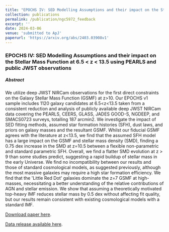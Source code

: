 ```yaml
---
title: "EPOCHS IV: SED Modelling Assumptions and their impact on the Stellar Mass Function at 6.5 < z < 13.5 using PEARLS and public JWST observations"
collection: publications
permalink: /publication/ngc5972_feedback
excerpt: ''
date: 2024-03-06
venue: 'submitted to ApJ'
paperurl: 'https://arxiv.org/abs/2403.03908v1'
---
```


<h3>EPOCHS IV: SED Modelling Assumptions and their impact on the Stellar Mass Function at 6.5 < z < 13.5 using PEARLS and public JWST observations</h3>

<h5>Abstract</h5>

We utilize deep JWST NIRCam observations for the first direct constraints on the Galaxy Stellar Mass Function (GSMF) at z>10. Our EPOCHS v1 sample includes 1120 galaxy candidates at 6.5<z<13.5 taken from a consistent reduction and analysis of publicly available deep JWST NIRCam data covering the PEARLS, CEERS, GLASS, JADES GOOD-S, NGDEEP, and SMACS0723 surveys, totalling 187 arcmin2. We investigate the impact of SED fitting methods, assumed star formation histories (SFH), dust laws, and priors on galaxy masses and the resultant GSMF. Whilst our fiducial GSMF agrees with the literature at z<13.5, we find that the assumed SFH model has a large impact on the GSMF and stellar mass density (SMD), finding a 0.75 dex increase in the SMD at z=10.5 between a flexible non-parametric and standard parametric SFH. Overall, we find a flatter SMD evolution at z > 9 than some studies predict, suggesting a rapid buildup of stellar mass in the early Universe. We find no incompatibility between our results and those of standard cosmological models, as suggested previously, although the most massive galaxies may require a high star formation efficiency. We find that the 'Little Red Dot' galaxies dominate the z=7 GSMF at high-masses, necessitating a better understanding of the relative contributions of AGN and stellar emission. We show that assuming a theoretically motivated top-heavy IMF reduces stellar mass by 0.5 dex without affecting fit quality, but our results remain consistent with existing cosmological models with a standard IMF. 

[Download paper here](https://arxiv.org/abs/2403.03908v1).

[Data release available here](https://github.com/tHarvey303/EpochsIV).
